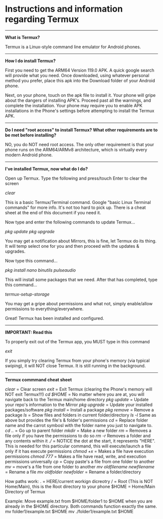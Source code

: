 # Instructions and information regarding Termux

---

**What is Termux?**

Termux is a Linux-style command line emulator for Android phones.

---

**How I do install Termux?**

First you need to get the ARM64 Version 119.0 APK. A quick google search will provide what you need. Once downloaded, using whatever personal method you prefer, place this apk into the Download folder of your Android phone.

Next, on your phone, touch on the apk file to install it. Your phone will gripe about the dangers of installing APK's. Proceed past all the warnings, and complete the installation. Your phone may require you to enable APK installations in the Phone's settings before attempting to install the Termux APK.

---

**Do I need "root access" to install Termux? What other requirements are to be met before installing?**

NO, you do NOT need root access. The only other requirement is that your phone runs on the ARM64/ARMv8 architecture, which is virtually every modern Android phone.

---

**I've installed Termux, now what do I do?**

Open up Termux. Type the following and press/touch Enter to clear the screen

*clear*

This is a basic Termux/Terminal command. Google "basic Linux Terminal commands" for more info. It's not too hard to pick up. There is a cheat sheet at the end of this document if you need it.

Now type and enter the following commands to update Termux...

*pkg update*
*pkg upgrade*

You may get a notification about Mirrors, this is fine, let Termux do its thing. It will temp select one for you and then proceed with the updates & upgrades.

Now type this command...

*pkg install nano binutils pulseaudio*

This will install some packages that we need. After that has completed, type this command...

*termux-setup-storage*

You may get a gripe about permissions and what not, simply enable/allow permissions to everything/everywhere.

Great! Termux has been installed and configured.

---

**IMPORTANT: Read this**

To properly exit out of the Termux app, you MUST type in this command

*exit*

If you simply try clearing Termux from your phone's memory (via typical swiping), it will NOT close Termux. It is still running in the background.

---

**Termux commmand cheat sheet**

*clear* = Clear screen
*exit* = Exit Termux (clearing the Phone's memory will NOT exit Termux!!!)
*cd $HOME* = No matter where you are at, you will navigate back to the Termux main/home directory
*pkg update* = Update your repo's information to the Mirror
*pkg upgrade* = Update your installed packages/software
*pkg install <package name>* = Install a package
*pkg remove <package name>* = Remove a package
*ls* = Show files and folders in current folder/directory
*ls -l* Same as above but provides the file's & folder's permissions
*cd <folder name>* = Replace folder name and the carrot symbosl with the folder name you just to navigate to.
*cd ..* = Go up to parent folder
*mkdir <new folder name>* = Make a new folder
*rm <file name>* = Removes a file only if you have the permissions to do so
*rm -r <folder name>* Removes a folder and any contents within it
*./<file name>* = NOTICE the dot at the start, it represents "HERE". This is needed for this particular command, this will execute/launch a file only if it has execute permissions
*chmod +x <filename>* = Makes a file have execution permissions
*chmod 777 <filename>* = Makes a file have read, write, and execution permissions universally
*cp <source path to file> <dest path to move file to>* = Copy paste's a file from one folder to another
*mv <source path to file> <dest path to move file to>* = move's a file from one folder to another
*mv oldfilename newfilename* = Rename a file
*mv oldfolder newfolder* = Rename a folder/directory

How paths work:
. = HERE/current workign dicreotry
/ = Root (This is NOT Home/Main), this is the Root directory to your phone
$HOME = Home/Main Directory of Termux

Example: Move example.txt from $HOME/folder1 to $HOME when you are already in the $HOME directory. Both commands function exactly the same.
mv folder1/example.txt $HOME
mv ./folder1/example.txt $HOME


